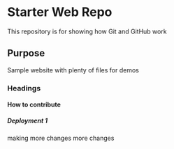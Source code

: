 # Starter Web Repo

This repository is for showing how Git and GitHub work

## Purpose

Sample website with plenty of files for demos
 
### Headings 
#### How to contribute 
##### Deployment 1
making more changes
more changes
